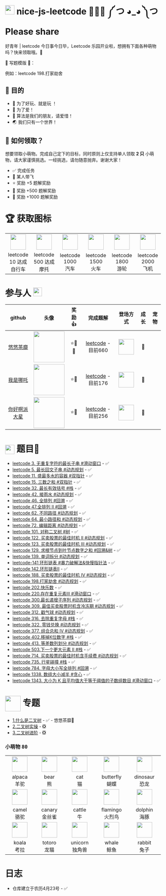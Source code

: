 # <img src="https://emojis.slackmojis.com/emojis/images/1588315024/8823/hyperkitty.gif?1588315024" width="30" /> nice-js-leetcode  🎉🎉🎉 ༼ つ ◕_◕ ༽つ Please share

好青年 | leetcode 今日事今日毕，Leetcode 乐园开业啦，想拥有下面各种萌物吗？快来领取哦。🌈

🌟 写题模版 🌟：

例如：leetcode 198.打家劫舍

## 💖 目的

- 🎁 为了好玩、就是玩 ！
- 💖 为了爱！
- 🙂 算法是我们的朋友，请爱惜！
- 🌏 我们只有一个世界！

## 💄 如何领取？

想要领取小萌物。完成自己定下的目标，同时原则上仅支持单人领取 **2 只** 小萌物，请大家谨慎挑选。一经挑选，请勿随意抛弃。谢谢大家！

- ✅ 完成任务 
- 🚀 某人带飞
- ⭐ 奖励 +5 题解奖励
- 🚩 奖励 +500 题解奖励
- 👑 奖励 +1000 题解奖励

# 🏆 获取图标

<table>
<tr>
  <td align="center"><img src="https://avatars0.githubusercontent.com/u/75349299?s=200&v=4" width="50" /></td>
  <td align="center"><img src="https://avatars0.githubusercontent.com/u/75349401?s=200&v=4" width="50" /></td>
  <td align="center"><img src="https://avatars0.githubusercontent.com/u/75229308?s=200&v=4" width="50" /></td>
  <td align="center"><img src="https://avatars0.githubusercontent.com/u/75349718?s=200&v=4" width="50" /></td>
  <td align="center"><img src="https://avatars0.githubusercontent.com/u/75229393?s=200&v=4" width="50" /></td>
  <td align="center"><img src="https://avatars0.githubusercontent.com/u/75106065?s=200&v=4" width="50" /></td>
</tr>
<tr>
  <td width="160" align="center">leetcode 10 达成<br />自行车</td>
  <td width="160" align="center">leetcode 500 达成<br />摩托</td>
  <td width="160" align="center">leetcode 1000<br />汽车</td>
  <td width="160" align="center">leetcode 1500<br />火车</td>
  <td width="160" align="center">leetcode 1800<br />游轮</td>
  <td width="160" align="center">leetcode 2000<br />飞机</td>
</tr>
</table>

# 参与人 <img src="https://emojis.slackmojis.com/emojis/images/1621024394/39092/cat-roll.gif?1621024394" width="28" />

| github | 头像 | 奖励 👍 | 完成题解 | 登场方式 | 成长 | 宠物 |
| :---: | :---: | :---: | :---: | :---: | :---: | :---: |
| [悠悠茶靡](https://github.com/dreamjean) | <img src="https://avatars.githubusercontent.com/u/58740404?v=4" width="100" align="middle" /> | ⭐🍬🍧 | [leetcode](https://leetcode.cn/u/dreamjean720/) -目前660 | <img src="https://avatars0.githubusercontent.com/u/75349401?s=200&v=4" width="50" /> | 🐣 | |
| [我是哪吒](https://github.com/webVueBlog) | <img src="https://avatars.githubusercontent.com/u/59645426?v=4" width="100" align="middle" /> | ⭐🍧 | [leetcode](https://leetcode.cn/u/jeskson/) -目前176 | <img src="https://avatars0.githubusercontent.com/u/75349299?s=200&v=4" width="50" /> | 🐣 | |
| [你好啊派大星](https://github.com/Anonymity94) | <img src="https://avatars.githubusercontent.com/u/13148447?v=4" width="100" align="middle" /> | ⭐🍧 | [leetcode](https://leetcode.cn/u/ni-hao-a-pai-da-xing/) -目前256 | <img src="https://avatars0.githubusercontent.com/u/75349299?s=200&v=4" width="50" /> | 🐣 | |


# <img align='center' src='https://github.com/mayankchaudhary26/Cool-Readme-ideas/blob/master/data/octocat/daftpunktocat-guy.gif' width='30"'> 题目💯

- [leetcode 3. 无重复字符的最长子串 #滑动窗口](https://github.com/nice-people-frontend-community/nice-js-leetcode/issues/18) - ✅
- [leetcode 5. 最长回文子串 #动态规划](https://github.com/nice-people-frontend-community/nice-js-leetcode/issues/7) - ✅
- [leetcode 11. 盛最多水的容器 #双指针](https://github.com/nice-people-frontend-community/nice-js-leetcode/issues/5) - ✅
- [leetcode 15. 三数之和 #双指针](https://github.com/nice-people-frontend-community/nice-js-leetcode/issues/8) - ✅
- [leetcode 32. 最长有效括号 #栈](https://github.com/nice-people-frontend-community/nice-js-leetcode/issues/6) - ✅
- [leetcode 42. 接雨水 #动态规划](https://github.com/nice-people-frontend-community/nice-js-leetcode/issues/4) - ✅
- [leetcode 46. 全排列 #回溯](https://github.com/nice-people-frontend-community/nice-js-leetcode/issues/26) - ✅
- [leetcode 47.全排列 II #回溯](https://github.com/nice-people-frontend-community/nice-js-leetcode/issues/20) - ✅
- [leetcode 62. 不同路径 #动态规划](https://github.com/nice-people-frontend-community/nice-js-leetcode/issues/34) - ✅
- [leetcode 64. 最小路径和 #动态规划](https://github.com/nice-people-frontend-community/nice-js-leetcode/issues/28) - ✅
- [leetcode 72. 编辑距离 #动态规划](https://github.com/nice-people-frontend-community/nice-js-leetcode/issues/15) - ✅
- [leetcode 101. 对称二叉树 #树](https://github.com/nice-people-frontend-community/nice-js-leetcode/issues/25) - ✅
- [leetcode 122. 买卖股票的最佳时机 II #动态规划](https://github.com/nice-people-frontend-community/nice-js-leetcode/issues/9) - ✅
- [leetcode 123. 买卖股票的最佳时机 III #动态规划](https://github.com/nice-people-frontend-community/nice-js-leetcode/issues/12) - ✅
- [leetcode 129. 求根节点到叶节点数字之和 #回溯&树](https://github.com/nice-people-frontend-community/nice-js-leetcode/issues/35) - ✅
- [leetcode 139. 单词拆分 #动态规划](https://github.com/nice-people-frontend-community/nice-js-leetcode/issues/16) - ✅
- [leetcode-141 环形链表 #暴力破解法&快慢指针法](https://github.com/nice-people-frontend-community/nice-js-leetcode/issues/36) - ✅
- [leetcode 142.环形链表II](https://github.com/nice-people-frontend-community/nice-js-leetcode/issues/37) - ✅
- [leetcode 188. 买卖股票的最佳时机 IV #动态规划](https://github.com/nice-people-frontend-community/nice-js-leetcode/issues/13) - ✅
- [leetcode 198.打家劫舍 #动态规划](https://github.com/nice-people-frontend-community/nice-js-leetcode/issues/11) - ✅
- [leetcode 202.快乐数](https://github.com/nice-people-frontend-community/nice-js-leetcode/issues/38) - ✅
- [leetcode 220.存在重复元素III #滑动窗口](https://github.com/nice-people-frontend-community/nice-js-leetcode/issues/21) - ✅
- [leetcode 300.最长递增子序列 #动态规划](https://github.com/nice-people-frontend-community/nice-js-leetcode/issues/19) - ✅
- [leetcode 309. 最佳买卖股票时机含冷冻期 #动态规划](https://github.com/nice-people-frontend-community/nice-js-leetcode/issues/10) - ✅
- [leetcode 312. 戳气球 #动态规划](https://github.com/nice-people-frontend-community/nice-js-leetcode/issues/30) - ✅
- [leetcode 316. 去除重复字母 #栈](https://github.com/nice-people-frontend-community/nice-js-leetcode/issues/17) - ✅
- [leetcode 322. 零钱兑换 #动态规划](https://github.com/nice-people-frontend-community/nice-js-leetcode/issues/29) - ✅
- [leetcode 377. 组合总和 Ⅳ #动态规划](https://github.com/nice-people-frontend-community/nice-js-leetcode/issues/31) - ✅
- [leetcode 402.移掉K位数字 #栈](https://github.com/nice-people-frontend-community/nice-js-leetcode/issues/23) - ✅
- [leetcode 413. 等差数列划分 #动态规划](https://github.com/nice-people-frontend-community/nice-js-leetcode/issues/32) - ✅
- [leetcode 503.下一个更大元素 II #栈](https://github.com/nice-people-frontend-community/nice-js-leetcode/issues/22) - ✅
- [leetcode 714. 买卖股票的最佳时机含手续费 #动态规划](https://github.com/nice-people-frontend-community/nice-js-leetcode/issues/14) - ✅
- [leetcode 735. 行星碰撞 #栈](https://github.com/nice-people-frontend-community/nice-js-leetcode/issues/24) - ✅
- [leetcode 784. 字母大小写全排列 #回溯](https://github.com/nice-people-frontend-community/nice-js-leetcode/issues/39) - ✅
- [leetcode 1338. 数组大小减半 #贪心](https://github.com/nice-people-frontend-community/nice-js-leetcode/issues/33) - ✅
- [leetcode 1343. 大小为 K 且平均值大于等于阈值的子数组数目 #滑动窗口](https://github.com/nice-people-frontend-community/nice-js-leetcode/issues/27) - ✅

# <img align='center' src='https://github.com/mayankchaudhary26/Cool-Readme-ideas/blob/master/data/chill%20scene.gif' width='50"'> 专题

- [1.什么是二叉树](https://github.com/nice-people-frontend-community/nice-js-leetcode/issues/1) - ✅ - 悠悠茶靡🚀
- [2.二叉树实操](https://github.com/nice-people-frontend-community/nice-js-leetcode/issues/2) - ❎
- [3.二叉树进阶](https://github.com/nice-people-frontend-community/nice-js-leetcode/issues/3) - ❎


### 小萌物 <kbd>80</kbd>

<table>
<tr>
  <td align="center"><img src="https://avatars0.githubusercontent.com/u/70752315?s=200&v=4" width="50" /></td>
  <td align="center"><img src="https://avatars0.githubusercontent.com/u/70750582?s=200&v=4" width="50" /></td>
  <td align="center"><img src="https://avatars0.githubusercontent.com/u/72658591?s=200&v=4" width="50" /></td>
  <td align="center"><img src="https://avatars0.githubusercontent.com/u/70750798?s=200&v=4" width="50" /></td>
  <td align="center"><img src="https://avatars0.githubusercontent.com/u/70752846?s=200&v=4" width="50" /></td>
</tr>
<tr>
  <td width="160" align="center">alpaca<br />羊驼</td>
  <td width="160" align="center">bear<br />熊</td>
  <td width="160" align="center">cat<br />猫</td>
  <td width="160" align="center">butterfly<br />蝴蝶</td>
  <td width="160" align="center">dinosaur<br />恐龙</td>
</tr>
 
 <tr>
  <td align="center"><img src="https://avatars0.githubusercontent.com/u/70752397?s=200&v=4" width="50" /></td>
  <td align="center"><img src="https://avatars0.githubusercontent.com/u/70757575?s=200&v=4" width="50" /></td>
  <td align="center"><img src="https://avatars0.githubusercontent.com/u/70751211?s=200&v=4" width="50" /></td>
  <td align="center"><img src="https://avatars0.githubusercontent.com/u/71747962?s=200&v=4" width="50" /></td>
  <td align="center"><img src="https://avatars0.githubusercontent.com/u/70783522?s=200&v=4" width="50" /></td>
</tr>
<tr>
  <td width="160" align="center">camel<br />骆驼</td>
  <td width="160" align="center">canary<br />金丝雀</td>
  <td width="160" align="center">cattle<br />牛</td>
  <td width="160" align="center">flamingo<br />火烈鸟</td>
  <td width="160" align="center">dolphin<br />海豚</td>
</tr>
 
<tr>
  <td align="center"><img src="https://avatars0.githubusercontent.com/u/70750089?s=200&v=4" width="50" /></td>
  <td align="center"><img src="https://avatars0.githubusercontent.com/u/70783073?s=200&v=4" width="50" /></td>
  <td align="center"><img src="https://avatars0.githubusercontent.com/u/70783423?s=200&v=4" width="50" /></td>
  <td align="center"><img src="https://avatars0.githubusercontent.com/u/70752793?s=200&v=4" width="50" /></td>
  <td align="center"><img src="https://avatars0.githubusercontent.com/u/70783302?s=200&v=4" width="50" /></td>
</tr>
<tr>
  <td width="160" align="center">koala<br />考拉</td>
  <td width="160" align="center">totoro<br />龙猫</td>
  <td width="160" align="center">unicorn<br />独角兽</td>
  <td width="160" align="center">whale<br />鲸鱼</td>
  <td width="160" align="center">rabbit<br />兔子</td>
</tr>
</table>

# 日志

- 仓库建立于农历4月23号 - ✅
